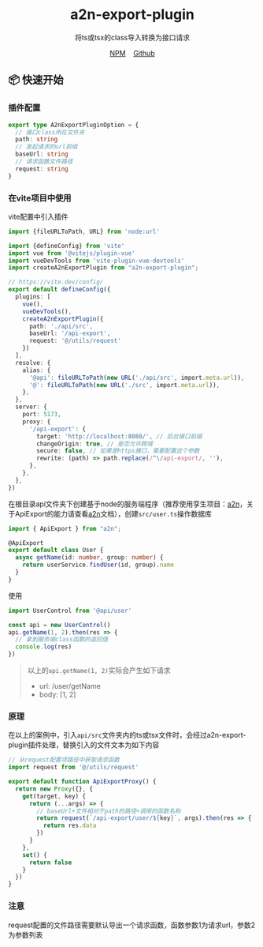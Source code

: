<h1 align="center">a2n-export-plugin</h1>

<div align="center">

将ts或tsx的class导入转换为接口请求

[NPM][npm-url]&nbsp;&nbsp;&nbsp;&nbsp;[Github][github-url]

[npm-url]: https://www.npmjs.com/package/a2n-export-plugin
[github-url]: https://github.com/lwq0615/a2n-export-plugin
[a2n-url]: https://github.com/lwq0615/a2n
[api-export-url]: https://github.com/lwq0615/a2n?tab=readme-ov-file#ApiExport自动生成接口

</div>

## 📦 快速开始

### 插件配置

```ts
export type A2nExportPluginOption = {
  // 接口class所在文件夹
  path: string
  // 发起请求的url前缀
  baseUrl: string
  // 请求函数文件路径
  request: string
}
```

### 在vite项目中使用

vite配置中引入插件
```ts
import {fileURLToPath, URL} from 'node:url'

import {defineConfig} from 'vite'
import vue from '@vitejs/plugin-vue'
import vueDevTools from 'vite-plugin-vue-devtools'
import createA2nExportPlugin from "a2n-export-plugin";

// https://vite.dev/config/
export default defineConfig({
  plugins: [
    vue(),
    vueDevTools(),
    createA2nExportPlugin({
      path: './api/src',
      baseUrl: '/api-export',
      request: '@/utils/request'
    })
  ],
  resolve: {
    alias: {
      '@api': fileURLToPath(new URL('./api/src', import.meta.url)),
      '@': fileURLToPath(new URL('./src', import.meta.url)),
    },
  },
  server: {
    port: 5173,
    proxy: {
      '/api-export': {
        target: 'http://localhost:8080/', // 后台接口前缀
        changeOrigin: true, // 是否允许跨域
        secure: false, // 如果是https接口，需要配置这个参数
        rewrite: (path) => path.replace(/^\/api-export/, ''),
      },
    },
  },
})
```

在根目录api文件夹下创建基于node的服务端程序（推荐使用孪生项目：[a2n][a2n-url]，关于ApiExport的能力请查看[a2n][api-export-url]文档），创建`src/user.ts`操作数据库
```ts
import { ApiExport } from "a2n";

@ApiExport
export default class User {
  async getName(id: number, group: number) {
    return userService.findUser(id, group).name
  }
}
```

使用
```ts
import UserControl from '@api/user'

const api = new UserControl()
api.getName(1, 2).then(res => {
  // 拿到服务端class函数的返回值
  console.log(res)
})
```

> 以上的`api.getName(1, 2)`实际会产生如下请求
> * url: /user/getName
> * body: [1, 2]

### 原理

在以上的案例中，引入`api/src`文件夹内的ts或tsx文件时，会经过a2n-export-plugin插件处理，替换引入的文件文本为如下内容

```js
// 从request配置项路径中获取请求函数
import request from '@/utils/request'

export default function ApiExportProxy() {
  return new Proxy({}, {
    get(target, key) {
      return (...args) => {
        // baseUrl+文件相对于path的路径+调用的函数名称
        return request(`/api-export/user/${key}`, args).then(res => {
          return res.data
        })
      }
    },
    set() {
      return false
    }
  })
}
```

### 注意

request配置的文件路径需要默认导出一个请求函数，函数参数1为请求url，参数2为参数列表
